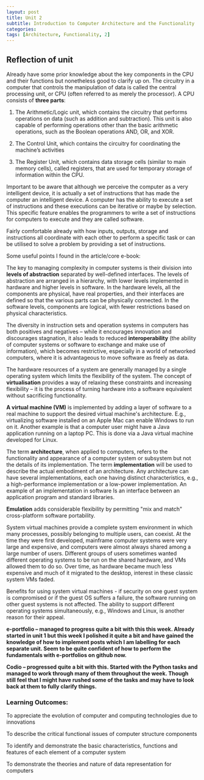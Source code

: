 ```yaml
---
layout: post
title: Unit 2
subtitle: Introduction to Computer Architecture and the Functionality
categories: 
tags: [Architecture, Functionality, 2]
---
```


## Reflection of unit

Already have some prior knowledge about the key components in the CPU and their functions but nonetheless good to clarify up on.
The circuitry in a computer that controls the manipulation of data is called the central processing unit, or CPU (often referred to as merely the processor).
A CPU consists of **three parts**: 

1.	The Arithmetic/Logic unit, which contains the circuitry that performs operations on data (such as addition and subtraction). This unit is  also capable of performing operations other than the basic arithmetic operations, such as the Boolean operations AND, OR, and XOR.

2. The Control Unit, which contains the circuitry for coordinating the machine’s activities

3. The Register Unit, which contains data storage cells (similar to main memory cells), called registers, that are used for temporary storage of information within the CPU.


Important to be aware that although we perceive the computer as a very intelligent device, it is actually a set of instructions that has made the computer an intelligent device. A computer has the ability to execute a set of instructions and these executions can be iterative or maybe by selection. This specific feature enables the programmers to write a set of instructions for computers to execute and they are called software.

Fairly comfortable already with how inputs, outputs, storage and instructions all coordinate with each other to perform a specific task or can be utilised to solve a problem by providing a set of instructions.

Some useful points I found in the article/core e-book:

The key to managing complexity in computer systems is their division into **levels of abstraction** separated by well-defined interfaces. The levels of abstraction are arranged in a hierarchy, with lower levels implemented in hardware and higher levels in software. In the hardware levels, all the components are physical, have real properties, and their interfaces are defined so that the various parts can be physically connected. In the software levels, components are logical, with fewer restrictions based on physical characteristics.

The diversity in instruction sets and operation systems in computers has both positives and negatives – while it encourages innovation and discourages stagnation, it also leads to reduced **interoperability** (the ability of computer systems or software to exchange and make use of information), which becomes restrictive, especially in a world of networked computers, where it is advantageous to move software as freely as data.

The hardware resources of a system are generally managed by a single operating system which limits the flexibility of the system. The concept of **virtualisation** provides a way of relaxing these constraints and increasing flexibility – it is the process of turning hardware into a software equivalent without sacrificing functionality. 

**A virtual machine (VM)** is implemented by adding a layer of software to a real machine to support the desired virtual machine's architecture. E.g., virtualizing software installed on an Apple Mac can enable Windows to run on it. Another example is that a computer user might have a Java application running on a laptop PC. This is done via a Java virtual machine developed for Linux.

The term **architecture**, when applied to computers, refers to the functionality and appearance of a computer system or subsystem but not the details of its implementation. The term **implementation** will be used to describe the actual embodiment of an architecture. Any architecture can have several implementations, each one having distinct characteristics, e.g., a high-performance implementation or a low-power implementation. An example of an implementation in software 
Is an interface between an application program and standard libraries.

**Emulation** adds considerable flexibility by permitting "mix and match" cross-platform software portability.

System virtual machines provide a complete system environment in which many processes, possibly belonging to multiple users, can coexist. At the time they were first developed, mainframe computer systems were very large and expensive, and computers were almost always shared among a large number of users. Different groups of users sometimes wanted different operating systems to be run on the shared hardware, and VMs allowed them to do so. Over time, as hardware became much less expensive and much of it migrated to the desktop, interest in these classic system VMs faded.

Benefits for using system virtual machines - if security on one guest system is compromised or if the guest OS suffers a failure, the software running on other guest systems is not affected. The ability to support different operating systems simultaneously, e.g., Windows and Linux, is another reason for their appeal.



**e-portfolio – managed to progress quite a bit with this this week. Already started in unit 1 but this week I polished it quite a bit and have gained the knowledge of how to implement posts which I am labelling for each separate unit. Seem to be quite confident of how to perform the fundamentals with e-portfolios on github now.**




**Codio – progressed quite a bit with this. Started with the Python tasks and managed to work through many of them throughout the week. Though still feel that I might have rushed some of the tasks and may have to look back at them to fully clarify things.**




### Learning Outcomes:
To appreciate the evolution of computer and computing technologies due to innovations

To describe the critical functional issues of computer structure components

To identify and demonstrate the basic characteristics, functions and features of each element of a computer system

To demonstrate the theories and nature of data representation for computers
